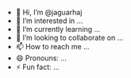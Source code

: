 - 👋 Hi, I’m @jaguarhaj
- 👀 I’m interested in ...
- 🌱 I’m currently learning ...
- 💞️ I’m looking to collaborate on ...
- 📫 How to reach me ...
- 😄 Pronouns: ...
- ⚡ Fun fact: ...

<!---
jaguarhaj/jaguarhaj is a ✨ special ✨ repository because its `README.md` (this file) appears on your GitHub profile.
You can click the Preview link to take a look at your changes.
--->
